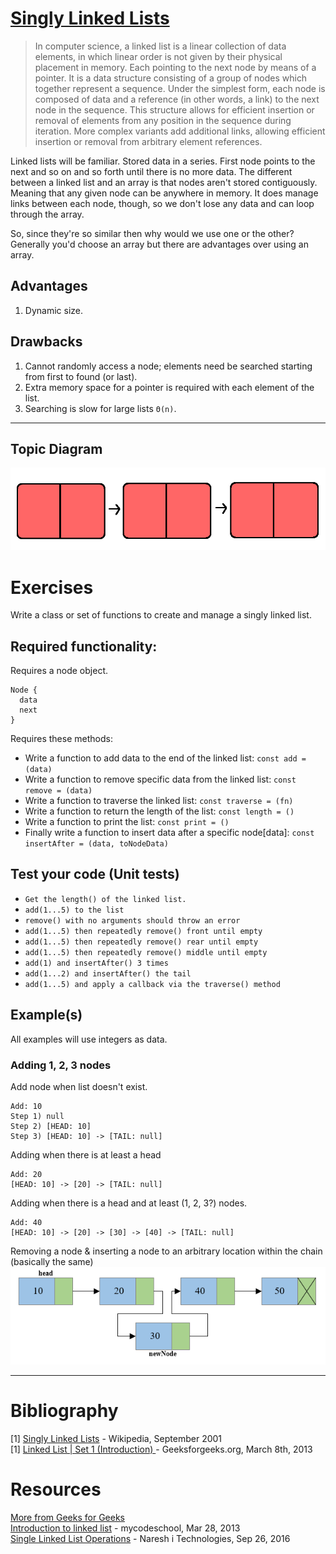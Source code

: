 # [Singly Linked Lists](https://en.wikipedia.org/wiki/Linked_list#Singly_linked_linear_lists_vs._other_lists)
> In computer science, a linked list is a linear collection of data elements, in which linear order is not given by their physical placement in memory. Each pointing to the next node by means of a pointer. It is a data structure consisting of a group of nodes which together represent a sequence. Under the simplest form, each node is composed of data and a reference (in other words, a link) to the next node in the sequence. This structure allows for efficient insertion or removal of elements from any position in the sequence during iteration. More complex variants add additional links, allowing efficient insertion or removal from arbitrary element references.

Linked lists will be familiar. Stored data in a series. First node points to the next and so on and so forth until there is no more data. The different between a linked list and an array is that nodes aren't stored contiguously. Meaning that any given node can be anywhere in memory. It does manage links between each node, though, so we don't lose any data and can loop through the array.

So, since they're so similar then why would we use one or the other? Generally you'd choose an array but there are advantages over using an array.

## Advantages
1. Dynamic size.

## Drawbacks
1. Cannot randomly access a node; elements need be searched starting from first to found (or last).
1. Extra memory space for a pointer is required with each element of the list.
1. Searching is slow for large lists `Θ(n)`.

------------------------------------------------------------------------------------------------

## Topic Diagram
![placeholder](https://raw.githubusercontent.com/mrpotatoes/computer-science-in-javascript/master/src/data-structures/linked-list-singly/reference-image.png)

# Exercises
Write a class or set of functions to create and manage a singly linked list.

## Required functionality:
Requires a node object.
```
Node {
  data
  next
}
```

Requires these methods:
* Write a function to add data to the end of the linked list: `const add = (data)`
* Write a function to remove specific data from the linked list: `const remove = (data)`
* Write a function to traverse the linked list: `const traverse = (fn)`
* Write a function to return the length of the list: `const length = ()`
* Write a function to print the list: `const print = ()`
* Finally write a function to insert data after a specific node[data]: `const insertAfter = (data, toNodeData)`

## Test your code (Unit tests)
* `Get the length() of the linked list.`
* `add(1...5) to the list`
* `remove() with no arguments should throw an error`
* `add(1...5) then repeatedly remove() front until empty`
* `add(1...5) then repeatedly remove() rear until empty`
* `add(1...5) then repeatedly remove() middle until empty`
* `add(1) and insertAfter() 3 times`
* `add(1...2) and insertAfter() the tail`
* `add(1...5) and apply a callback via the traverse() method`

## Example(s)
All examples will use integers as data.

### Adding 1, 2, 3 nodes
Add node when list doesn't exist.
```
Add: 10
Step 1) null
Step 2) [HEAD: 10]
Step 3) [HEAD: 10] -> [TAIL: null]
```

Adding when there is at least a head
```
Add: 20
[HEAD: 10] -> [20] -> [TAIL: null]
```

Adding when there is a head and at least (1, 2, 3?) nodes.
```
Add: 40
[HEAD: 10] -> [20] -> [30] -> [40] -> [TAIL: null]
```

Removing a node & inserting a node to an arbitrary location within the chain (basically the same)
![](https://raw.githubusercontent.com/mrpotatoes/computer-science-in-javascript/master/src/data-structures/linked-list-singly/reference.insert-after.png)

___
# Bibliography
[1] [Singly Linked Lists](https://en.wikipedia.org/wiki/Linked_list#Singly_linked_linear_lists_vs._other_lists) - Wikipedia, September 2001<br />
[1] [Linked List | Set 1 (Introduction)
](http://www.geeksforgeeks.org/linked-list-set-1-introduction/) - Geeksforgeeks.org, March 8th, 2013<br />

# Resources
[More from Geeks for Geeks](http://www.geeksforgeeks.org/data-structures/linked-list/)<br />
[Introduction to linked list](https://www.youtube.com/watch?v=NobHlGUjV3g) - mycodeschool, Mar 28, 2013 <br />
[Single Linked List Operations](https://www.youtube.com/watch?v=o1QaGUEi6ew) - Naresh i Technologies, Sep 26, 2016 <br />
